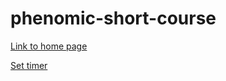 # phenomic-short-course

[Link to home page](https://kkunphi.github.io/phenomic-short-course/)

[Set timer](https://kkunphi.github.io/phenomic-short-course/src/pages/set-time.html)